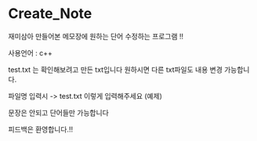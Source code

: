 # Create_Note
재미삼아 만들어본 메모장에 원하는 단어 수정하는 프로그램 !! 

사용언어 :  c++

test.txt 는 확인해보려고 만든 txt입니다 원하시면 다른 txt파일도 내용 변경 가능합니다.

파일명 입력시 -> test.txt 이렇게 입력해주세요 (예제)

문장은 안되고 단어들만 가능합니다 

피드백은 환영합니다.!!
